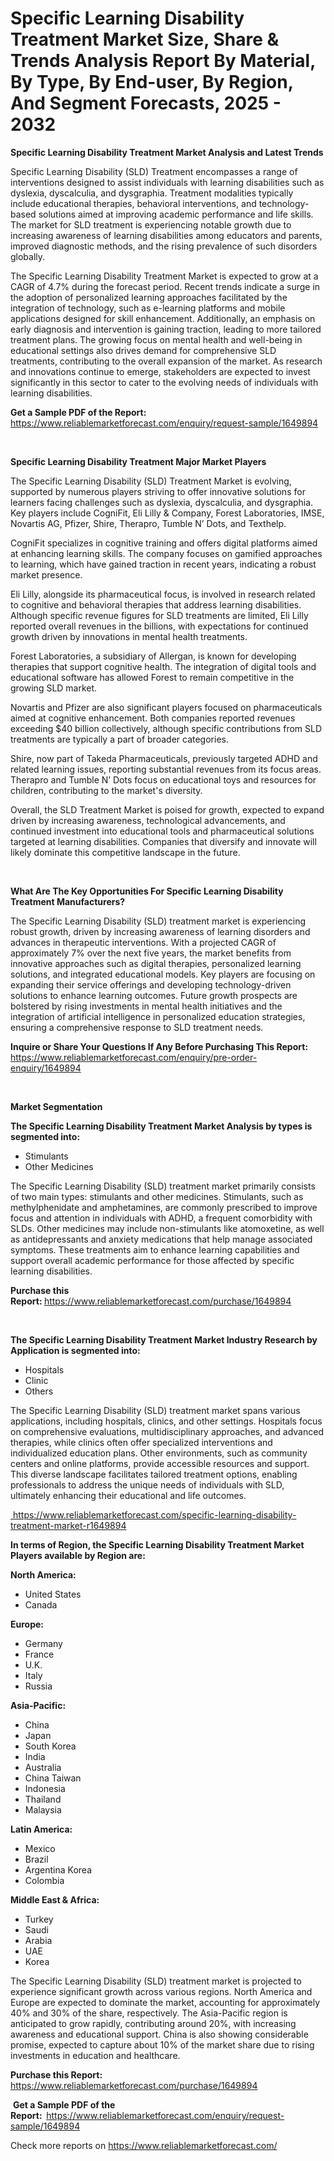 <p><h1>Specific Learning Disability Treatment Market Size, Share & Trends Analysis Report By Material, By Type, By End-user, By Region, And Segment Forecasts, 2025 - 2032</h1></p><p><strong>Specific Learning Disability Treatment Market Analysis and Latest Trends</strong></p>
<p><p>Specific Learning Disability (SLD) Treatment encompasses a range of interventions designed to assist individuals with learning disabilities such as dyslexia, dyscalculia, and dysgraphia. Treatment modalities typically include educational therapies, behavioral interventions, and technology-based solutions aimed at improving academic performance and life skills. The market for SLD treatment is experiencing notable growth due to increasing awareness of learning disabilities among educators and parents, improved diagnostic methods, and the rising prevalence of such disorders globally.</p><p>The Specific Learning Disability Treatment Market is expected to grow at a CAGR of 4.7% during the forecast period. Recent trends indicate a surge in the adoption of personalized learning approaches facilitated by the integration of technology, such as e-learning platforms and mobile applications designed for skill enhancement. Additionally, an emphasis on early diagnosis and intervention is gaining traction, leading to more tailored treatment plans. The growing focus on mental health and well-being in educational settings also drives demand for comprehensive SLD treatments, contributing to the overall expansion of the market. As research and innovations continue to emerge, stakeholders are expected to invest significantly in this sector to cater to the evolving needs of individuals with learning disabilities.</p></p>
<p><strong>Get a Sample PDF of the Report:&nbsp;</strong> <a href="https://www.reliablemarketforecast.com/enquiry/request-sample/1649894?utm_campaign=2320&utm_medium=2&utm_source=Github&utm_content=ia&utm_term=03032025&utm_id=specific-learning-disability-treatment">https://www.reliablemarketforecast.com/enquiry/request-sample/1649894</a></p>
<p>&nbsp;</p>
<p><strong>Specific Learning Disability Treatment Major Market Players</strong></p>
<p><p>The Specific Learning Disability (SLD) Treatment Market is evolving, supported by numerous players striving to offer innovative solutions for learners facing challenges such as dyslexia, dyscalculia, and dysgraphia. Key players include CogniFit, Eli Lilly & Company, Forest Laboratories, IMSE, Novartis AG, Pfizer, Shire, Therapro, Tumble N’ Dots, and Texthelp.</p><p>CogniFit specializes in cognitive training and offers digital platforms aimed at enhancing learning skills. The company focuses on gamified approaches to learning, which have gained traction in recent years, indicating a robust market presence.</p><p>Eli Lilly, alongside its pharmaceutical focus, is involved in research related to cognitive and behavioral therapies that address learning disabilities. Although specific revenue figures for SLD treatments are limited, Eli Lilly reported overall revenues in the billions, with expectations for continued growth driven by innovations in mental health treatments.</p><p>Forest Laboratories, a subsidiary of Allergan, is known for developing therapies that support cognitive health. The integration of digital tools and educational software has allowed Forest to remain competitive in the growing SLD market.</p><p>Novartis and Pfizer are also significant players focused on pharmaceuticals aimed at cognitive enhancement. Both companies reported revenues exceeding $40 billion collectively, although specific contributions from SLD treatments are typically a part of broader categories.</p><p>Shire, now part of Takeda Pharmaceuticals, previously targeted ADHD and related learning issues, reporting substantial revenues from its focus areas. Therapro and Tumble N’ Dots focus on educational toys and resources for children, contributing to the market's diversity.</p><p>Overall, the SLD Treatment Market is poised for growth, expected to expand driven by increasing awareness, technological advancements, and continued investment into educational tools and pharmaceutical solutions targeted at learning disabilities. Companies that diversify and innovate will likely dominate this competitive landscape in the future.</p></p>
<p>&nbsp;</p>
<p><strong>What Are The Key Opportunities For Specific Learning Disability Treatment Manufacturers?</strong></p>
<p><p>The Specific Learning Disability (SLD) treatment market is experiencing robust growth, driven by increasing awareness of learning disorders and advances in therapeutic interventions. With a projected CAGR of approximately 7% over the next five years, the market benefits from innovative approaches such as digital therapies, personalized learning solutions, and integrated educational models. Key players are focusing on expanding their service offerings and developing technology-driven solutions to enhance learning outcomes. Future growth prospects are bolstered by rising investments in mental health initiatives and the integration of artificial intelligence in personalized education strategies, ensuring a comprehensive response to SLD treatment needs.</p></p>
<p><strong>Inquire or Share Your Questions If Any Before Purchasing This Report:</strong> <a href="https://www.reliablemarketforecast.com/enquiry/pre-order-enquiry/1649894?utm_campaign=2320&utm_medium=2&utm_source=Github&utm_content=ia&utm_term=03032025&utm_id=specific-learning-disability-treatment">https://www.reliablemarketforecast.com/enquiry/pre-order-enquiry/1649894</a></p>
<p>&nbsp;</p>
<p><strong>Market Segmentation</strong></p>
<p><strong>The Specific Learning Disability Treatment Market Analysis by types is segmented into:</strong></p>
<p><ul><li>Stimulants</li><li>Other Medicines</li></ul></p>
<p><p>The Specific Learning Disability (SLD) treatment market primarily consists of two main types: stimulants and other medicines. Stimulants, such as methylphenidate and amphetamines, are commonly prescribed to improve focus and attention in individuals with ADHD, a frequent comorbidity with SLDs. Other medicines may include non-stimulants like atomoxetine, as well as antidepressants and anxiety medications that help manage associated symptoms. These treatments aim to enhance learning capabilities and support overall academic performance for those affected by specific learning disabilities.</p></p>
<p><strong>Purchase this Report:&nbsp;</strong><a href="https://www.reliablemarketforecast.com/purchase/1649894?utm_campaign=2320&utm_medium=2&utm_source=Github&utm_content=ia&utm_term=03032025&utm_id=specific-learning-disability-treatment">https://www.reliablemarketforecast.com/purchase/1649894</a></p>
<p>&nbsp;</p>
<p><strong>The Specific Learning Disability Treatment Market Industry Research by Application is segmented into:</strong></p>
<p><ul><li>Hospitals</li><li>Clinic</li><li>Others</li></ul></p>
<p><p>The Specific Learning Disability (SLD) treatment market spans various applications, including hospitals, clinics, and other settings. Hospitals focus on comprehensive evaluations, multidisciplinary approaches, and advanced therapies, while clinics often offer specialized interventions and individualized education plans. Other environments, such as community centers and online platforms, provide accessible resources and support. This diverse landscape facilitates tailored treatment options, enabling professionals to address the unique needs of individuals with SLD, ultimately enhancing their educational and life outcomes.</p></p>
<p><a href="https://www.reliablemarketforecast.com/specific-learning-disability-treatment-market-r1649894?utm_campaign=2320&utm_medium=2&utm_source=Github&utm_content=ia&utm_term=03032025&utm_id=specific-learning-disability-treatment">&nbsp;https://www.reliablemarketforecast.com/specific-learning-disability-treatment-market-r1649894</a></p>
<p><strong>In terms of Region, the Specific Learning Disability Treatment Market Players available by Region are:</strong></p>
<p>
    <p> <strong> North America: </strong>
        <ul>
            <li>United States</li>
            <li>Canada</li>
        </ul>
        </p> 
    <p> <strong> Europe: </strong>
        <ul>
            <li>Germany</li>
            <li>France</li>
            <li>U.K.</li>
            <li>Italy</li>
            <li>Russia</li>
        </ul>
        </p> 
    <p> <strong> Asia-Pacific: </strong>
        <ul>
            <li>China</li>
            <li>Japan</li>
            <li>South Korea</li>
            <li>India</li>
            <li>Australia</li>
            <li>China Taiwan</li>
            <li>Indonesia</li>
            <li>Thailand</li>
            <li>Malaysia</li>
        </ul>
        </p> 
    <p> <strong> Latin America: </strong>
        <ul>
            <li>Mexico</li>
            <li>Brazil</li>
            <li>Argentina Korea</li>
            <li>Colombia</li>
        </ul>
        </p> 
    <p> <strong> Middle East & Africa: </strong>
        <ul>
            <li>Turkey</li>
            <li>Saudi</li>
            <li>Arabia</li>
            <li>UAE</li>
            <li>Korea</li>
        </ul>
    </p>
    </p>
<p><p>The Specific Learning Disability (SLD) treatment market is projected to experience significant growth across various regions. North America and Europe are expected to dominate the market, accounting for approximately 40% and 30% of the share, respectively. The Asia-Pacific region is anticipated to grow rapidly, contributing around 20%, with increasing awareness and educational support. China is also showing considerable promise, expected to capture about 10% of the market share due to rising investments in education and healthcare.</p></p>
<p><strong>Purchase this Report: </strong><a href="https://www.reliablemarketforecast.com/purchase/1649894?utm_campaign=2320&utm_medium=2&utm_source=Github&utm_content=ia&utm_term=03032025&utm_id=specific-learning-disability-treatment">https://www.reliablemarketforecast.com/purchase/1649894</a></p>
<p>&nbsp;<strong>Get a Sample PDF of the Report:&nbsp;&nbsp;</strong><a href="https://www.reliablemarketforecast.com/enquiry/request-sample/1649894?utm_campaign=2320&utm_medium=2&utm_source=Github&utm_content=ia&utm_term=03032025&utm_id=specific-learning-disability-treatment">https://www.reliablemarketforecast.com/enquiry/request-sample/1649894</a></p>
<p><strong></strong></p>
<p>Check more reports on <a href="https://www.reliablemarketforecast.com/?utm_campaign=2320&utm_medium=2&utm_source=Github&utm_content=ia&utm_term=03032025&utm_id=specific-learning-disability-treatment">https://www.reliablemarketforecast.com/</a></p>